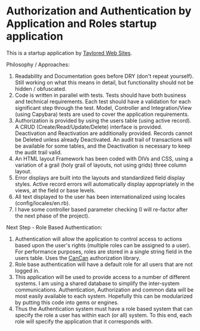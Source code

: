 # Authorization and Authentication by Application and Roles startup application

This is a startup application by [Taylored Web Sites](http://www.tayloredwebsites.com).

Philosophy / Approaches:
1. Readability and Documentation goes before DRY (don't repeat yourself).
	Still working on what this means in detail, but functionality should not be hidden / obfuscated.
2. Code is written in parallel with tests.
	Tests should have both business and technical requirements.
	Each test should have a validation for each significant step through the test.
	Model, Controller and Integration/View (using Capybara) tests are used to cover the application requirements.
3. Authorization is provided by using the users table (using active record).
	A CRUD (Create/Read/Update/Delete) interface is provided.  Deactivation and Reactivation are additionally provided.
	Records cannot be Deleted unless already Deactivated.
	An audit trail of transactions will be available for some tables, and the Deactivation is necessary to keep the audit trail valid.
4. An HTML layout Framework has been coded with DIVs and CSS, using a variation of a grail (holy grail of layouts, not using grids) three column layout.
5. Error displays are built into the layouts and standardized field display styles.
	Active record errors will automatically display appropriately in the views, at the field or base levels.
6. All text displayed to the user has been internationalized using locales (config/locales/en.rb).
7. I have some controller based parameter checking (I will re-factor after the next phase of the project).

Next Step - Role Based Authentication:
1. Authentication will allow the application to control access to actions based upon the user's rights (multiple roles can be assigned to a user).
	For performance purposes, roles are stored in a single string field in the users table.
	Uses the  [CanCan](https://github.com/ryanb/cancan) authorization library.
2. Role base authentication will have a default role for all users that are not logged in.
3. This application will be used to provide access to a number of different systems.
	I am using a shared database to simplify the inter-system communications.
	Authentication, Authorization and common data will be most easily available to each system.
	Hopefully this can be modularized by putting this code into gems or engines.
4. Thus the Authentication system must have a role based system that can specify the role a user has within each (or all) system.
To this end, each role will specify the application that it corresponds with.



